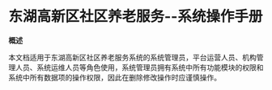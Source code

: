 # **东湖高新区社区养老服务--系统操作手册** 




**概述**

 
  本文档适用于东湖高新区社区养老服务系统的系统管理员，平台运营人员、机构管理人员、系统运维人员等角色使用，系统管理员拥有系统中所有功能模块的权限和系统中所有数据项的操作权限，因此在删除修改操作时应谨慎操作。

 
 